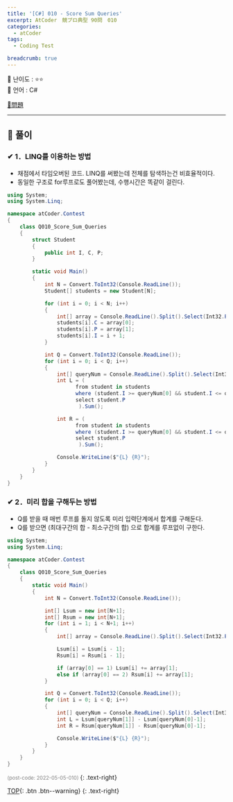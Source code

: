 ```yaml
---
title: '[C#] 010 - Score Sum Queries'
excerpt: AtCoder　競プロ典型 90問　010
categories:
  - atCoder
tags:
  - Coding Test

breadcrumb: true
---
```


📄 난이도 : ⭐⭐      
📄 언어 : C#  

 </div>

 [📂問題](https://atcoder.jp/contests/typical90/tasks/typical90_b)

***
##  🔶 풀이

### ✔ 1．LINQ를 이용하는 방법
- 채점에서 타임오버된 코드. LINQ를 써봤는데 전체를 탐색하는건 비효율적이다.
- 동일한 구조로 for루프로도 풀어봤는데, 수행시간은 똑같이 걸린다.
```cs
using System;
using System.Linq;

namespace atCoder.Contest
{
    class Q010_Score_Sum_Queries
    {
        struct Student
        {
            public int I, C, P;
        }

        static void Main()
        {
            int N = Convert.ToInt32(Console.ReadLine());
            Student[] students = new Student[N];

            for (int i = 0; i < N; i++)
            {
                int[] array = Console.ReadLine().Split().Select(Int32.Parse).ToArray();
                students[i].C = array[0];
                students[i].P = array[1];
                students[i].I = i + 1;
            }

            int Q = Convert.ToInt32(Console.ReadLine());
            for (int i = 0; i < Q; i++)
            {
                int[] queryNum = Console.ReadLine().Split().Select(Int32.Parse).ToArray();
                int L = (
                      from student in students
                      where (student.I >= queryNum[0] && student.I <= queryNum[1]) && student.C == 1
                      select student.P
                       ).Sum();

                int R = (
                      from student in students
                      where (student.I >= queryNum[0] && student.I <= queryNum[1]) && student.C == 2
                      select student.P
                       ).Sum();

                Console.WriteLine($"{L} {R}");
            }
        }
    }
}

```

### ✔ 2．미리 합을 구해두는 방법
- Q를 받을 때 매번 루프를 돌지 않도록 미리 입력단계에서 합계를 구해둔다.
- Q를 받으면 (최대구간의 합 - 최소구간의 합) 으로 합계를 루프없이 구한다. 
```cs
using System;
using System.Linq;

namespace atCoder.Contest
{
    class Q010_Score_Sum_Queries
    {
        static void Main()
        {
            int N = Convert.ToInt32(Console.ReadLine());

            int[] Lsum = new int[N+1];
            int[] Rsum = new int[N+1];
            for (int i = 1; i < N+1; i++)
            {
                int[] array = Console.ReadLine().Split().Select(Int32.Parse).ToArray();

                Lsum[i] = Lsum[i - 1];
                Rsum[i] = Rsum[i - 1];

                if (array[0] == 1) Lsum[i] += array[1];
                else if (array[0] == 2) Rsum[i] += array[1];
            }

            int Q = Convert.ToInt32(Console.ReadLine());
            for (int i = 0; i < Q; i++)
            {
                int[] queryNum = Console.ReadLine().Split().Select(Int32.Parse).ToArray();
                int L = Lsum[queryNum[1]] - Lsum[queryNum[0]-1];
                int R = Rsum[queryNum[1]] - Rsum[queryNum[0]-1];

                Console.WriteLine($"{L} {R}");
            }
        }
    }
}

```

  <small style ="color:gray;">(post-code: 2022-05-05-010) </small>
 {: .text-right}

[TOP](#){: .btn .btn--warning}
{: .text-right}
